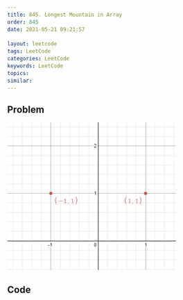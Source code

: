 ```yaml
---
title: 845. Longest Mountain in Array
order: 845
date: 2021-05-21 09:21:57

layout: leetcode
tags: LeetCode
categories: LeetCode
keywords: LeetCode
topics:
similar:
---
```


## Problem

![image tooltip here](./assets/356-1.png)

## Code

```java

```
